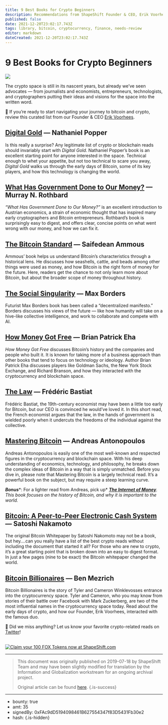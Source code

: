```yaml
---
title: 9 Best Books for Crypto Beginners
description: Recommendations from ShapeShift Founder & CEO, Erik Voorhees.
published: false
date: 2021-12-20T23:02:17.743Z
tags: library, bitcoin, cryptocurrency, finance, needs-review
editor: markdown
dateCreated: 2021-12-20T23:02:17.743Z
---
```


# 9 Best Books for Crypto Beginners

![](https://assets.website-files.com/5e9a09610b7dce71f87f7f17/5ea1cbcbf7d98e6f64f764f6_iamge.png)

The crypto space is still in its nascent years, but already we’ve seen advocates — from journalists and economists, entrepreneurs, technologists, and cryptographers putting their ideas and visions for the space into the written word.

🚀 If you’re ready to start navigating your journey to bitcoin and crypto, review this curated list from our Founder & CEO [Erik Voorhees](http://twitter.com/erikVoorhees).<br/> 

## [Digital Gold](https://www.goodreads.com/book/show/23546676-digital-gold) — Nathaniel Popper

Is this really a surprise? Any legitimate list of crypto or blockchain reads should invariably start with *Digital Gold*. Nathaniel Popper’s book is an excellent starting point for anyone interested in the space. Technical enough to whet your appetite, but not too technical to scare you away, *Digital Gold* walks us through the early days of Bitcoin, some of its key players, and how this technology is changing the world.

## [What Has Government Done to Our Money?](https://www.goodreads.com/book/show/81977.What_Has_Government_Done_to_Our_Money_and_The_Case_for_the_100_Percent_Gold_Dollar?ac=1&from_search=true) — Murray N. Rothbard

*“What Has Government Done to Our Money?”* is an excellent introduction to Austrian economics, a strain of economic thought that has inspired many early cryptographers and Bitcoin entrepreneurs. Rothbard’s book is surprisingly easy to digest, and offers clear, concise points on what went wrong with our money, and how we can fix it.

## [The Bitcoin Standard](https://www.goodreads.com/book/show/36448501-the-bitcoin-standard?ac=1&from_search=true) — Saifedean Ammous

Ammous’ book helps us understand Bitcoin’s characteristics through a historical lens. He discusses how seashells, cattle, and beads among other things were used as money, and how Bitcoin is the right form of money for the future. Here, readers get the chance to not only learn more about Bitcoin, but about the broader scope of money throughout history.

## [The Social Singularity](https://www.goodreads.com/book/show/40550158-the-social-singularity?from_search=true) — Max Borders

Futurist Max Borders book has been called a “decentralized manifesto.” Borders discusses his views of the future — like how humanity will take on a hive-like collective intelligence, and work to collaborate and compete with AI.

## [How Money Got Free](https://www.goodreads.com/book/show/35121891-how-money-got-free?ac=1&from_search=true) — Brian Patrick Eha

*How Money Got Free* discusses Bitcoin’s history and the companies and people who built it. It is known for taking more of a business approach than other books that tend to focus on technology or ideology. Author Brian Patrick Eha discusses players like Goldman Sachs, the New York Stock Exchange, and Richard Branson, and how they interacted with the cryptocurrency and blockchain space.<br/> 

## [The Law](https://www.goodreads.com/book/show/1609224.The_Law?ac=1&from_search=true) — Frédéric Bastiat

Frédéric Bastiat, the 19th-century economist may have been a little too early for Bitcoin, but our CEO is convinced he would’ve loved it. In this short read, the French economist argues that the law, in the hands of government is wielded poorly when it undercuts the freedoms of the individual against the collective.

## [Mastering Bitcoin](https://www.goodreads.com/book/show/21820378-mastering-bitcoin?ac=1&from_search=true) — Andreas Antonopoulos

Andreas Antonopoulos is easily one of the most well-known and respected figures in the cryptocurrency and blockchain space. With his deep understanding of economics, technology, and philosophy, he breaks down the complex ideas of Bitcoin in a way that is simply unmatched. Before you dive in, please note that Mastering Bitcoin is a largely technical read. It’s a powerful book on the subject, but may require a steep learning curve.

***Bonus****: For a lighter read from Andreas, pick up* [***The Internet of Money***](https://www.goodreads.com/book/show/31869077-the-internet-of-money)*. This book focuses on the history of Bitcoin, and why it is important to the world.*

## [Bitcoin: A Peer-to-Peer Electronic Cash System](https://bitcoin.org/en/bitcoin-paper) — Satoshi Nakamoto

The original Bitcoin Whitepaper by Satoshi Nakomoto may not be a book, but hey….can you really have a list of the best crypto reads without including the document that started it all? For those who are new to crypto, it’s a great starting point that is broken down into an easy to digest format. In just a few pages (nine to be exact) the Bitcoin whitepaper changed the world.<br/> 

## [Bitcoin Billionaires](https://www.goodreads.com/book/show/41433284-bitcoin-billionaires?ac=1&from_search=true) — Ben Mezrich

Bitcoin Billionaires is the story of Tyler and Cameron Winklevosses entrance into the cryptocurrency space. Tyler and Cameron, who you may know from stories of their battle over Facebook with Mark Zuckerberg, are two of the most influential names in the cryptocurrency space today. Read about the early days of crypto, and how our Founder, Erik Voorhees, interacted with the famous duo.

🦊 Did we miss anything? Let us know your favorite crypto-related reads on [Twitter](https://twitter.com/ShapeShift_io)!<br/> <br/>

[![Claim your 100 FOX Tokens now at ShapeShift.com](https://assets.website-files.com/5e9a09610b7dce71f87f7f17/5e9fd1852b0b308fa81e4584_1*LHR_-reQxwV3rCWU3SQvNQ.png)](http://beta.shapeshift.com) 

---

> This document was originally published on 2019-07-18 by ShapeShift Team and may have been slightly modified for translation by the Information and Globalization workstream for an ongoing archival project.
>
> Original article can be found [here](https://shapeshift.com/library/9-best-books-for-crypto-beginners).
{.is-success}

---

- bounty: true
- amt: 35
- signedBy: 0xFAc9dD5194098461B627554347f83D5431Fb30e2
- hash: 
{.is-hidden}